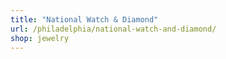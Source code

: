 ```yaml
---
title: "National Watch & Diamond"
url: /philadelphia/national-watch-and-diamond/
shop: jewelry
---
```


